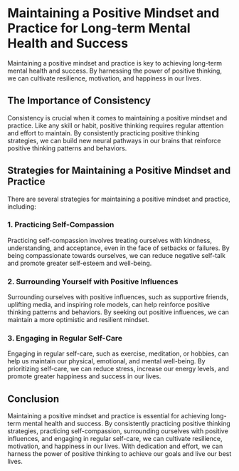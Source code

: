 Maintaining a Positive Mindset and Practice for Long-term Mental Health and Success
===============================================================================================

Maintaining a positive mindset and practice is key to achieving long-term mental health and success. By harnessing the power of positive thinking, we can cultivate resilience, motivation, and happiness in our lives.

The Importance of Consistency
-----------------------------

Consistency is crucial when it comes to maintaining a positive mindset and practice. Like any skill or habit, positive thinking requires regular attention and effort to maintain. By consistently practicing positive thinking strategies, we can build new neural pathways in our brains that reinforce positive thinking patterns and behaviors.

Strategies for Maintaining a Positive Mindset and Practice
----------------------------------------------------------

There are several strategies for maintaining a positive mindset and practice, including:

### 1. Practicing Self-Compassion

Practicing self-compassion involves treating ourselves with kindness, understanding, and acceptance, even in the face of setbacks or failures. By being compassionate towards ourselves, we can reduce negative self-talk and promote greater self-esteem and well-being.

### 2. Surrounding Yourself with Positive Influences

Surrounding ourselves with positive influences, such as supportive friends, uplifting media, and inspiring role models, can help reinforce positive thinking patterns and behaviors. By seeking out positive influences, we can maintain a more optimistic and resilient mindset.

### 3. Engaging in Regular Self-Care

Engaging in regular self-care, such as exercise, meditation, or hobbies, can help us maintain our physical, emotional, and mental well-being. By prioritizing self-care, we can reduce stress, increase our energy levels, and promote greater happiness and success in our lives.

Conclusion
----------

Maintaining a positive mindset and practice is essential for achieving long-term mental health and success. By consistently practicing positive thinking strategies, practicing self-compassion, surrounding ourselves with positive influences, and engaging in regular self-care, we can cultivate resilience, motivation, and happiness in our lives. With dedication and effort, we can harness the power of positive thinking to achieve our goals and live our best lives.
